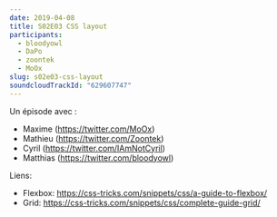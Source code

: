 ```yaml
---
date: 2019-04-08
title: S02E03 CSS layout
participants:
  - bloodyowl
  - DaPo
  - zoontek
  - MoOx
slug: s02e03-css-layout
soundcloudTrackId: "629607747"
---
```


Un épisode avec :

- Maxime (https://twitter.com/MoOx)
- Mathieu (https://twitter.com/Zoontek)
- Cyril (https://twitter.com/IAmNotCyril)
- Matthias (https://twitter.com/bloodyowl)

Liens:

- Flexbox: https://css-tricks.com/snippets/css/a-guide-to-flexbox/
- Grid: https://css-tricks.com/snippets/css/complete-guide-grid/
